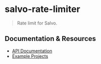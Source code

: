 # salvo-rate-limiter


> Rate limit for Salvo.

## Documentation & Resources

- [API Documentation](https://docs.rs/salvo-rate-limiter)
- [Example Projects](https://github.com/salvo-rs/salvo/examples/)